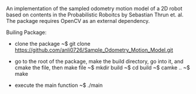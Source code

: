 An implementation of the sampled odometry motion model of a 2D robot based on contents in the Probabilistic Roboitcs by Sebastian Thrun et. al.
The package requires OpenCV as an external dependency.

Builing Package:

- clone the package
~$ git clone https://github.com/anli0726/Sample_Odometry_Motion_Model.git


- go to the root of the package, make the build directory, go into it, and cmake the file, then make file
~$ mkdir build
~$ cd build
~$ camke ..
~$ make

- execute the main function
~$ ./main

